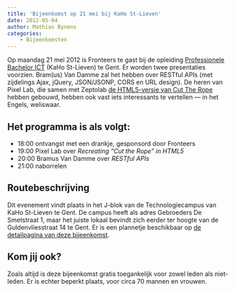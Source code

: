 ```yaml
---
title: 'Bijeenkomst op 21 mei bij KaHo St-Lieven'
date: 2012-05-04
author: Mathias Bynens
categories:
    - Bijeenkomsten
---
```


Op maandag 21 mei 2012 is Fronteers te gast bij de opleiding [Professionele Bachelor ICT](http://www.ikdoeict.be/nl/) (KaHo St-Lieven) te Gent. Er worden twee presentaties voorzien. Bram(us) Van Damme zal het hebben over RESTful APIs (met zijdelings Ajax, jQuery, JSON/JSONP, CORS en URL design). De heren van Pixel Lab, die samen met Zeptolab [de HTML5-versie van Cut The Rope](https://web.archive.org/web/20131127223442/http://www.cuttherope.ie/dev/) hebben gebouwd, hebben ook vast iets interessants te vertellen — in het Engels, weliswaar.

## Het programma is als volgt:

-   18:00 ontvangst met een drankje, gesponsord door Fronteers
-   19:00 Pixel Lab over _Recreating “Cut the Rope” in HTML5_
-   20:00 Bramus Van Damme over _RESTful APIs_
-   21:00 naborrelen

## Routebeschrijving

Dit evenement vindt plaats in het J-blok van de Technologiecampus van KaHo St-Lieven te Gent. De campus heeft als adres Gebroeders De Smetstraat 1, maar het juiste lokaal bevindt zich eerder ter hoogte van de Guldenvliesstraat 14 te Gent. Er is een plannetje beschikbaar op [de detailpagina van deze bijeenkomst](/bijeenkomsten/2012/kahosl).

## Kom jij ook?

Zoals altijd is deze bijeenkomst gratis toegankelijk voor zowel leden als niet-leden. Er is echter beperkt plaats, voor circa 70 mannen en vrouwen. 
